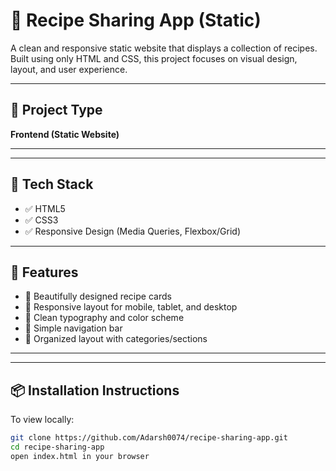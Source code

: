 # 🍳 Recipe Sharing App (Static)

A clean and responsive static website that displays a collection of recipes. Built using only HTML and CSS, this project focuses on visual design, layout, and user experience.

---

## 📌 Project Type

**Frontend (Static Website)**

---

---

## 🧰 Tech Stack

- ✅ HTML5
- ✅ CSS3
- ✅ Responsive Design (Media Queries, Flexbox/Grid)

---

## 📁 Features

- 🍲 Beautifully designed recipe cards
- 📱 Responsive layout for mobile, tablet, and desktop
- 🎨 Clean typography and color scheme
- 🧭 Simple navigation bar
- 🧾 Organized layout with categories/sections

---

---

## 📦 Installation Instructions

To view locally:

```bash
git clone https://github.com/Adarsh0074/recipe-sharing-app.git
cd recipe-sharing-app
open index.html in your browser
